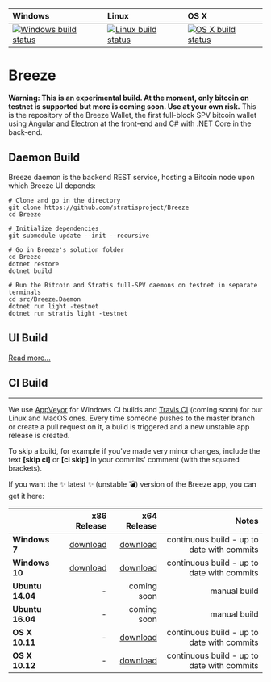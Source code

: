 | Windows | Linux | OS X |
| :---- | :------ | :---- |
[![Windows build status][1]][2] | [![Linux build status][3]][4] | [![OS X build status][5]][6] | 

[1]: https://ci.appveyor.com/api/projects/status/j1evinfefeetctvk?svg=true
[2]: https://ci.appveyor.com/project/stratis/breeze
[3]: https://travis-ci.org/stratisproject/Breeze.svg?branch=master
[4]: https://travis-ci.org/stratisproject/Breeze
[5]: https://travis-ci.org/stratisproject/Breeze.svg?branch=master
[6]: https://travis-ci.org/stratisproject/Breeze


# Breeze

__Warning: This is an experimental build. At the moment, only bitcoin on testnet is supported but more is coming soon. Use at your own risk.__
This is the repository of the Breeze Wallet, the first full-block SPV bitcoin wallet using Angular and Electron at the front-end and C# with .NET Core in the back-end.

## Daemon Build

Breeze daemon is the backend REST service, hosting a Bitcoin node upon which Breeze UI depends:

```
# Clone and go in the directory
git clone https://github.com/stratisproject/Breeze
cd Breeze

# Initialize dependencies
git submodule update --init --recursive

# Go in Breeze's solution folder
cd Breeze
dotnet restore
dotnet build

# Run the Bitcoin and Stratis full-SPV daemons on testnet in separate terminals
cd src/Breeze.Daemon
dotnet run light -testnet
dotnet run stratis light -testnet
```

## UI Build

[Read more...](https://github.com/stratisproject/Breeze/blob/master/Breeze.UI/README.md)

## CI Build
-----------

We use [AppVeyor](https://www.appveyor.com/) for Windows CI builds and [Travis CI](https://travis-ci.org/) (coming soon) for our Linux and MacOS ones.
Every time someone pushes to the master branch or create a pull request on it, a build is triggered and a new unstable app release is created.

To skip a build, for example if you've made very minor changes, include the text **[skip ci]** or **[ci skip]** in your commits' comment (with the squared brackets).

If you want the :sparkles: latest :sparkles: (unstable :bomb:) version of the Breeze app, you can get it here: 

|    | x86 Release | x64 Release | Notes |
|:---|----------------:|------------------:|------------------:|
|**Windows 7**| [download][7] | [download][8] | continuous build - up to date with commits |
|**Windows 10**| [download][9] | [download][10] | continuous build - up to date with commits | 
|**Ubuntu 14.04**| - | coming soon | manual build |
|**Ubuntu 16.04**| - | coming soon | manual build |
|**OS X 10.11**| - | [download][13] |  continuous build - up to date with commits |
|**OS X 10.12**| - | [download][14] |  continuous build - up to date with commits |


[7]: https://ci.appveyor.com/api/projects/stratis/breeze/artifacts/breeze_out/breeze-win7-x86-Release.zip?job=Environment%3A%20win_runtime%3Dwin7-x86%2C%20arch%3Dia32%2C%20plat%3Dwin32
[8]: https://ci.appveyor.com/api/projects/stratis/breeze/artifacts/breeze_out/breeze-win7-x64-Release.zip?job=Environment%3A%20win_runtime%3Dwin7-x64%2C%20arch%3Dx64%2C%20plat%3Dwin32
[9]: https://ci.appveyor.com/api/projects/stratis/breeze/artifacts/breeze_out/breeze-win10-x86-Release.zip?job=Environment%3A%20win_runtime%3Dwin10-x86%2C%20arch%3Dia32%2C%20plat%3Dwin32
[10]: https://ci.appveyor.com/api/projects/stratis/breeze/artifacts/breeze_out/breeze-win10-x64-Release.zip?job=Environment%3A%20win_runtime%3Dwin10-x64%2C%20arch%3Dx64%2C%20plat%3Dwin32
[11]: https://github.com/stratisproject/Breeze/releases/download/cd-unstable/breeze-ubuntu.14.04-x64-Release.zip
[12]: https://github.com/stratisproject/Breeze/releases/download/cd-unstable/breeze-ubuntu.14.04-x64-Release.zip
[13]: https://github.com/stratisproject/Breeze/releases/download/cd-unstable/breeze-osx.10.11-x64-Release.zip
[14]: https://github.com/stratisproject/Breeze/releases/download/cd-unstable/breeze-osx.10.12-x64-Release.zip


